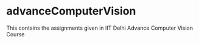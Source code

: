 # advanceComputerVision
This contains the assignments given in IIT Delhi Advance Computer Vision Course 
